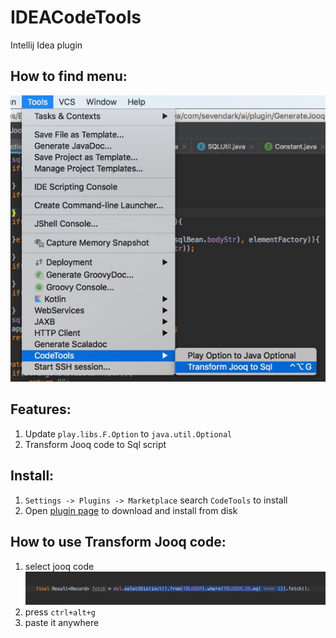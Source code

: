 # IDEACodeTools
Intellij Idea plugin

## How to find menu:
![screenshots](path.jpg)

## Features:
1. Update `play.libs.F.Option` to `java.util.Optional`
2. Transform Jooq code to Sql script
 
## Install:
1. `Settings -> Plugins -> Marketplace` search `CodeTools` to install
2. Open [plugin page](https://plugins.jetbrains.com/plugin/11467-aicoder) to download and install from disk

## How to use Transform Jooq code:
1. select jooq code
    ![screenshots](use.jpg)
2. press `ctrl+alt+g`
3. paste it anywhere
